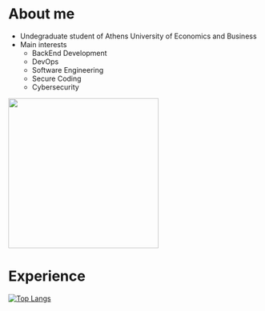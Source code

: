 About me
========
- Undegraduate student of Athens University of Economics and Business
- Main interests
  * BackEnd Development
  * DevOps
  * Software Engineering
  * Secure Coding
  * Cybersecurity

<img id = "simple_gif" src="https://media.giphy.com/media/qgQUggAC3Pfv687qPC/giphy.gif" width="300" height="300" float= right/>


Experience
==========
[![Top Langs](https://github-readme-stats.vercel.app/api/top-langs/?username=alexegiev&langs_count=5&theme=tokyonight)](https://github.com/anuraghazra/github-readme-stats)
